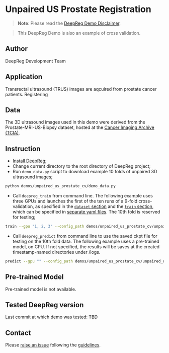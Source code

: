 # Unpaired US Prostate Registration

> **Note**: Please read the
> [DeepReg Demo Disclaimer](introduction.html#demo-disclaimer).

> This DeepReg Demo is also an example of cross validation.

## Author

DeepReg Development Team

## Application

Transrectal ultrasound (TRUS) images are aqcuired from prostate cancer patients.
Registering

## Data

The 3D ultrasound images used in this demo were derived from the Prostate-MRI-US-Biopsy
dataset, hosted at the
[Cancer Imaging Archive (TCIA)](https://www.cancerimagingarchive.net/).

## Instruction

<!---
"""bash config_generator cross --data_folders dataset/fold0 dataset/fold1 dataset/fold2
dataset/fold3 dataset/fold4 dataset/fold5 dataset/fold6 dataset/fold7 dataset/fold8
dataset/fold9 --prefix unpaired_us_prostate_cv_run
-->

- [Install DeepReg](https://deepreg.readthedocs.io/en/latest/getting_started/install.html);
- Change current directory to the root directory of DeepReg project;
- Run `demo_data.py` script to download example 10 folds of unpaired 3D ultrasound
  images;

```bash
python demos/unpaired_us_prostate_cv/demo_data.py
```

- Call `deepreg_train` from command line. The following example uses three GPUs and
  launches the first of the ten runs of a 9-fold cross-validation, as specified in the
  [`dataset` section](./unpaired_us_prostate_cv_run1.yaml) and the
  [`train` section](./unpaired_us_prostate_cv_train.yaml), which can be specified in
  [separate yaml files](https://deepreg.readthedocs.io/en/latest/tutorial/cross_val.html).
  The 10th fold is reserved for testing;

```bash
train --gpu "1, 2, 3" --config_path demos/unpaired_us_prostate_cv/unpaired_us_prostate_cv_run1.yaml demos/unpaired_us_prostate_cv/unpaired_us_prostate_cv_train.yaml --log_dir unpaired_us_prostate_cv
```

- Call `deepreg_predict` from command line to use the saved ckpt file for testing on the
  10th fold data. The following example uses a pre-trained model, on CPU. If not
  specified, the results will be saves at the created timestamp-named directories under
  /logs.

```bash
predict --gpu "" --config_path demos/unpaired_us_prostate_cv/unpaired_us_prostate_cv_run1.yaml demos/unpaired_us_prostate_cv/unpaired_us_prostate_cv_train.yaml --ckpt_path logs/unpaired_us_prostate_cv/save/weights-epoch200.ckpt --mode test
```

## Pre-trained Model

Pre-trained model is not available.

## Tested DeepReg version

Last commit at which demo was tested: TBD

## Contact

Please [raise an issue](https://github.com/DeepRegNet/DeepReg/issues/new) following the
[guidelines](../contributing/issue.html).
